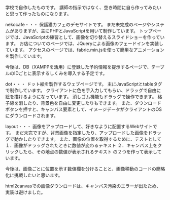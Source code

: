 学校で自作したものです。
講師の指示ではなく、空き時間に自ら作ってみたいと思って作ったものになります。


nekocafe・・・
保護猫カフェのデモサイトです。
まだ未完成のページやシステムがありますが、主にPHPとJavaScriptを用いて制作しています。
トップページでは、JavaScriptの練習として、画像を切り替えるスライドショーを作っています。
お店についてのページでは、JQueryによる画像のフェードインを実装しています。
アクセスのページでは、fabric.min.jsを使って簡単なアニメーションを製作しています。

今後は、DB（XAMPPを活用）に登録した予約情報を提示するページで、テーブルのIDごとに表示するしくみを導入する予定です。

dot・・・
ドット絵を製作するウェブページです。
主にJavaScriptとtableタグで制作しています。
クライアントに色を手入力してもらい、ドラッグで自由に絵を描けるようになっています。
消しゴム機能もドラッグで操作できます。
格子線を消したり、背景色を自由に変更したりもできます。
また、ダウンロードボタンを押すと、キャンバス要素として、イメージデータがクライアントのOSにダウンロードされます。

layout・・・
画像をアップロードして、好きなように配置するWebサイトです。
まだ未完ですが、背景画像を指定したり、アップロードした画像をドラッグで動かしたりできます。
また、画像の位置を取得するために、テストとして
１．画像がドラッグされたときに数値が変わるテキスト
２．キャンバス上をクリックしたら、その地点の数値が表示されるテキスト
の２つを作って表示しています。

今後は、画像ごとに位置を示す数値欄を分けることと、画像移動のコードの簡略化に挑戦したいと思います。

html2canvasでの画像ダウンロードは、キャンバス汚染のエラーが出たため、実装は避けました。
